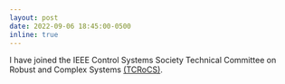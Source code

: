 ```yaml
---
layout: post
date: 2022-09-06 18:45:00-0500
inline: true
---
```


I have joined the IEEE Control Systems Society Technical Committee on Robust and Complex Systems <a href="http://ieeecss.org/technical-committee/robust-complex-systems">(TCRoCS)</a>. 
